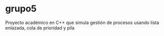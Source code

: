 # grupo5
Proyecto académico en C++ que simula gestión de procesos usando lista enlazada, cola de prioridad y pila
